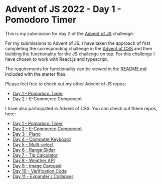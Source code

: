 # Advent of JS 2022 - Day 1 - Pomodoro Timer

This is my submission for day 2 of the [Advent of JS](https://www.adventofjs.com/) challenge.

For my submissions to Advent of JS, I have taken the approach of first completing the corresponding challenge in the [Advent of CSS](https://www.adventofcss.com/) and then building the functionality for the JS challenge on top. For this challenge I have chosen to work with React.js and typescript.

The requirements for functionality can be viewed in the [README.md](./STARTER-FILES/README.md) included with the starter files.

Please feel free to check out my other Advent of JS repos:

- [Day 1 - Pomodoro Timer](https://github.com/peter-hinch/advent-of-js-2022-day-01-pomodoro-timer)
- Day 2 - E-Commerce Component

I have also participated in Advent of CSS. You can check out these repos, here:

- [Day 1 - Pomodoro Timer](https://github.com/peter-hinch/advent-of-css-2022-01-pomodoro-timer)
- [Day 2 - E-Commerce Component](https://github.com/peter-hinch/advent-of-css-2022-02-ecommerce-component)
- [Day 3 - Piano](https://github.com/peter-hinch/advent-of-css-2022-day-03-piano)
- [Day 4 - Computer Keyboard](https://github.com/peter-hinch/advent-of-css-2022-day-04-computer-keyboard)
- [Day 5 - Multi-select](https://github.com/peter-hinch/advent-of-css-2022-day-05-multiselect)
- [Day 6 - Range Slider](https://github.com/peter-hinch/advent-of-css-2022-day-06-range-slider)
- [Day 7 - Tip Calculator](https://github.com/peter-hinch/advent-of-css-2022-day-07-tip-calculator)
- [Day 8 - Weather API](https://github.com/peter-hinch/advent-of-css-2022-day-08-weather-api)
- [Day 9 - Image Carousel](https://github.com/peter-hinch/advent-of-css-2022-day-09-image-carousel)
- [Day 10 - Verification Code](https://github.com/peter-hinch/advent-of-css-2022-day-10-verification-code)
- [Day 11 - Expander / Collapser](https://github.com/peter-hinch/advent-of-css-2022-day-11-expander-collapser)
